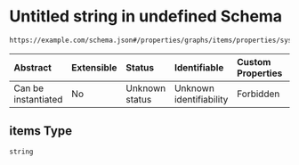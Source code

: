 # Untitled string in undefined Schema

```txt
https://example.com/schema.json#/properties/graphs/items/properties/system/items
```



| Abstract            | Extensible | Status         | Identifiable            | Custom Properties | Additional Properties | Access Restrictions | Defined In                                                                        |
| :------------------ | :--------- | :------------- | :---------------------- | :---------------- | :-------------------- | :------------------ | :-------------------------------------------------------------------------------- |
| Can be instantiated | No         | Unknown status | Unknown identifiability | Forbidden         | Allowed               | none                | [kgsteward.schema.json\*](../../out/kgsteward.schema.json "open original schema") |

## items Type

`string`
